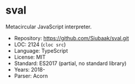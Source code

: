# sval

Metacircular JavaScript interpreter.

* Repository: https://github.com/Siubaak/sval.git
* LOC:        2124 (`cloc src`)
* Language:   TypeScript
* License:    MIT
* Standard:   ES2017 (partial, no standard library)
* Years:      2018-
* Parser:     Acorn
